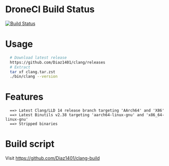 # DroneCI Build Status
[![Build Status](https://cloud.drone.io/api/badges/Diaz1401/clang-build/status.svg?ref=refs/heads/main)](https://cloud.drone.io/Diaz1401/clang-build)

# Usage
```bash
  # Download latest release
  https://github.com/Diaz1401/clang/releases
  # Extract
  tar xf clang.tar.zst
  ./bin/clang --version
```
# Features
```
  ==> Latest Clang/LLD 14 release branch targeting 'AArch64' and 'X86'
  ==> Latest Binutils v2.38 targeting 'aarch64-linux-gnu' and 'x86_64-linux-gnu'
  ==> Stripped binaries
```
# Build script

  Visit https://github.com/Diaz1401/clang-build
